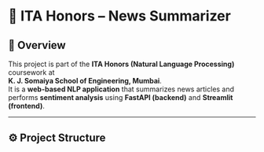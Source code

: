# 📰 ITA Honors – News Summarizer

## 🧠 Overview
This project is part of the **ITA Honors (Natural Language Processing)** coursework at  
**K. J. Somaiya School of Engineering, Mumbai**.  
It is a **web-based NLP application** that summarizes news articles and performs **sentiment analysis** using **FastAPI (backend)** and **Streamlit (frontend)**.

---

## ⚙️ Project Structure
